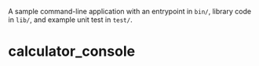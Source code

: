 A sample command-line application with an entrypoint in `bin/`, library code
in `lib/`, and example unit test in `test/`.
# calculator_console
